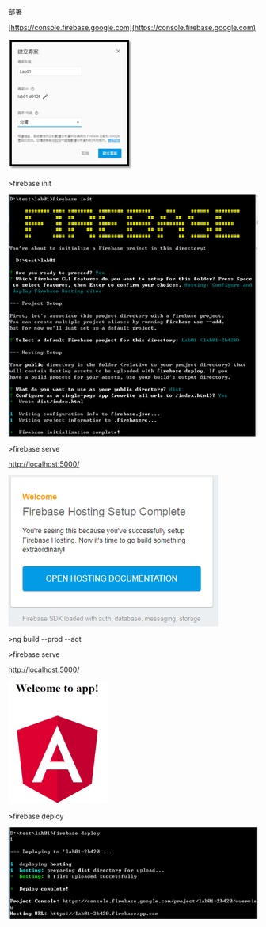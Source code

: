 部署

[https://console.firebase.google.com](https://console.firebase.google.com)

![](/assets/未命名.png)

&gt;firebase init

![](/assets/p2.png)

&gt;firebase serve

[http://localhost:5000/](http://localhost:5000/)

![](/assets/p3.png)

&gt;ng build --prod --aot

&gt;firebase serve

[http://localhost:5000/](http://localhost:5000/)

![](/assets/p4.png)

&gt;firebase deploy

![](/assets/p5.png)

